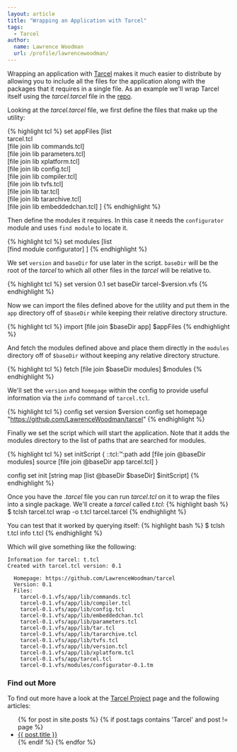 ```yaml
---
layout: article
title: "Wrapping an Application with Tarcel"
tags:
  - Tarcel
author:
  name: Lawrence Woodman
  url: /profile/lawrencewoodman/
---
```


Wrapping an application with [Tarcel](/projects/tarcel/) makes it much easier to distribute by allowing you to include all the files for the application along with the packages that it requires in a single file.  As an example we'll wrap Tarcel itself using the _tarcel.tarcel_ file in the [repo](https://github.com/LawrenceWoodman/tarcel).

Looking at the _tarcel.tarcel_ file, we first define the files that make up the utility:

{% highlight tcl %}
set appFiles [list \
  tarcel.tcl \
  [file join lib commands.tcl] \
  [file join lib parameters.tcl] \
  [file join lib xplatform.tcl] \
  [file join lib config.tcl] \
  [file join lib compiler.tcl] \
  [file join lib tvfs.tcl] \
  [file join lib tar.tcl] \
  [file join lib tararchive.tcl] \
  [file join lib embeddedchan.tcl]
]
{% endhighlight %}

Then define the modules it requires.  In this case it needs the `configurator` module and uses `find module` to locate it.

{% highlight tcl %}
set modules [list \
  [find module configurator]
]
{% endhighlight %}

We set `version` and `baseDir` for use later in the script.  `baseDir` will be the root of the _tarcel_ to which all other files in the _tarcel_ will be relative to.

{% highlight tcl %}
set version 0.1
set baseDir tarcel-$version.vfs
{% endhighlight %}

Now we can import the files defined above for the utility and put them in the `app` directory off of `$baseDir` while keeping their relative directory structure.

{% highlight tcl %}
import [file join $baseDir app] $appFiles
{% endhighlight %}

And fetch the modules defined above and place them directly in the `modules` directory off of `$baseDir` without keeping any relative directory structure.

{% highlight tcl %}
fetch [file join $baseDir modules] $modules
{% endhighlight %}

We'll set the `version` and `homepage` within the config to provide useful information via the `info` command of `tarcel.tcl`.

{% highlight tcl %}
config set version $version
config set homepage "https://github.com/LawrenceWoodman/tarcel"
{% endhighlight %}

Finally we set the script which will start the application.  Note that it adds the modules directory to the list of paths that are searched for modules.

{% highlight tcl %}
set initScript {
  ::tcl::tm::path add [file join @baseDir modules]
  source [file join @baseDir app tarcel.tcl]
}

config set init [string map [list @baseDir $baseDir] $initScript]
{% endhighlight %}


Once you have the _.tarcel_ file you can run _tarcel.tcl_ on it to wrap the files into a single package.  We'll create a _tarcel_ called _t.tcl_:
{% highlight bash %}
$ tclsh tarcel.tcl wrap -o t.tcl tarcel.tarcel
{% endhighlight %}


You can test that it worked by querying itself:
{% highlight bash %}
$ tclsh t.tcl info t.tcl
{% endhighlight %}

Which will give something like the following:

    Information for tarcel: t.tcl
    Created with tarcel.tcl version: 0.1

      Homepage: https://github.com/LawrenceWoodman/tarcel
      Version: 0.1
      Files:
        tarcel-0.1.vfs/app/lib/commands.tcl
        tarcel-0.1.vfs/app/lib/compiler.tcl
        tarcel-0.1.vfs/app/lib/config.tcl
        tarcel-0.1.vfs/app/lib/embeddedchan.tcl
        tarcel-0.1.vfs/app/lib/parameters.tcl
        tarcel-0.1.vfs/app/lib/tar.tcl
        tarcel-0.1.vfs/app/lib/tararchive.tcl
        tarcel-0.1.vfs/app/lib/tvfs.tcl
        tarcel-0.1.vfs/app/lib/version.tcl
        tarcel-0.1.vfs/app/lib/xplatform.tcl
        tarcel-0.1.vfs/app/tarcel.tcl
        tarcel-0.1.vfs/modules/configurator-0.1.tm

### Find out More ###
To find out more have a look at the [Tarcel Project](/projects/tarcel/) page and the following articles:<br />
  <ul id="briefPosts">
    {% for post in site.posts %}
      {% if post.tags contains 'Tarcel' and post != page %}
        <li><a href="{{ post.url }}">{{ post.title }}</a></li>
      {% endif %}
    {% endfor %}
  </ul>
